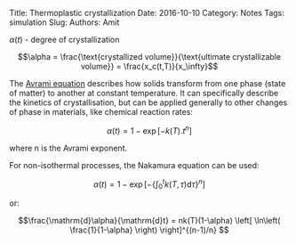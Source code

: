 Title: Thermoplastic crystallization
Date: 2016-10-10
Category: Notes
Tags: simulation
Slug: 
Authors: Amit

$\alpha(t)$ - degree of crystallization

$$\alpha = \frac{\text{crystallized volume}}{\text{ultimate crystallizable volume}} = \frac{x_c(t,T)}{x_\infty}$$

The [Avrami equation][wiki] describes how solids transform from one phase (state of matter) to another at constant temperature. It can specifically describe the kinetics of crystallisation, but can be applied generally to other changes of phase in materials, like chemical reaction rates:

$$\alpha(t) = 1 - \exp\left[ -k(T).t^n \right] $$

where n is the Avrami exponent. 

For non-isothermal processes, the Nakamura equation can be used:

$$\alpha(t) = 1 - \exp\left[ -\left\{ \int_0^t k(T,\tau) \mathrm{d}\tau \right\}^n \right] $$

or:

$$\frac{\mathrm{d}\alpha}{\mathrm{d}t} = nk(T)(1-\alpha) \left[ \ln\left( \frac{1}{1-\alpha} \right) \right]^{(n-1)/n} $$

[wiki]: https://en.wikipedia.org/wiki/Avrami_equation

